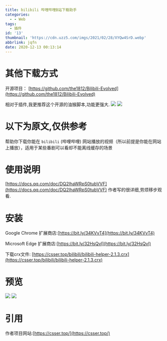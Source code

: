```yaml
---
title: bilibili 哔哩哔哩B站下载助手
categories:
  - - Web
tags:
  - 插件
id: '13'
thumbnail: 'https://cdn.uzz5.com/imgs/2021/02/28/XYQw4SrD.webp'
abbrlink: jqfn
date: 2020-12-13 00:13:14
---
```



# 其他下载方式

开源项目： [https://github.com/the1812/Bilibili-Evolved](https://github.com/the1812/Bilibili-Evolved) 

相对于插件,我更推荐这个开源的油猴脚本,功能更强大. ![](https://cdn.uzz5.com/imgs/2021/02/28/15FUsnKj.webp) ![](https://cdn.uzz5.com/imgs/2021/02/28/EbRn4ZMN.webp)

# 以下为原文,仅供参考

帮助你下载你能在 `bilibili` (哔哩哔哩) 网站播放的视频（所以前提是你能在网站上播放），适用于某些番剧可以看却不能离线缓存的场景

# 使用说明

[https://docs.qq.com/doc/DQ2lhaWRpS0tubVVF](https://docs.qq.com/doc/DQ2lhaWRpS0tubVVF) 作者写的很详细,劳烦移步观看.

# 安装

Google Chrome 扩展商店:[https://bit.ly/34KVvT4](https://bit.ly/34KVvT4) 

Microsoft Edge 扩展商店:[https://bit.ly/32HsQvl](https://bit.ly/32HsQvl) 

下载crx文件: [https://csser.top/bilibili/bilibili-helper-2.1.3.crx](https://csser.top/bilibili/bilibili-helper-2.1.3.crx)

# 预览

![](https://cdn.uzz5.com/imgs/2021/02/28/PD2mBXg3.webp) ![](https://cdn.uzz5.com/imgs/2021/02/28/N2chfIEw.webp)

# 引用

作者项目网站:[https://csser.top/](https://csser.top/)